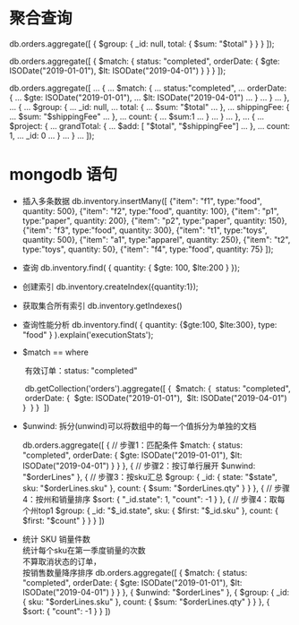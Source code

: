 # 聚合查询

db.orders.aggregate([ { $group: { _id: null, total: { $sum: "$total" } } } ]);

db.orders.aggregate([ { $match: { status: "completed", orderDate: { $gte: ISODate("2019-01-01"), $lt: ISODate("2019-04-01") } } } ]);

db.orders.aggregate([
... {
... $match: {
...       status:"completed",
...       orderDate: {
...          $gte: ISODate("2019-01-01"),
... $lt: ISODate("2019-04-01")
...         }
...       }
... },
... {
...    $group: {
... \_id: null,
... total: {
... $sum: "$total"
... },
... shippingFee: {
... $sum: "$shippingFee"
... },
... count: {
... $sum:1
...        }
...    }
... },
... {
...     $project: {
... grandTotal: {
... $add: [ "$total", "\$shippingFee"]
... },
... count: 1,
... \_id: 0
... }
... }
... ]);

# mongodb 语句

- 插入多条数据
  db.inventory.insertMany([ {"item": "f1", type:"food", quantity: 500}, {"item": "f2", type:"food", quantity: 100}, {"item": "p1", type:"paper", quantity: 200}, {"item": "p2", type:"paper", quantity: 150}, {"item": "f3", type:"food", quantity: 300}, {"item": "t1", type:"toys", quantity: 500}, {"item": "a1", type:"apparel", quantity: 250}, {"item": "t2", type:"toys", quantity: 50}, {"item": "f4", type:"food", quantity: 75} ]);
  
- 查询
  db.inventory.find( { quantity: { $gte: 100,     $lte:200 } });
  
- 创建索引
  db.inventory.createIndex({quantity:1});
  
- 获取集合所有索引
  db.inventory.getIndexes()
  
- 查询性能分析
  db.inventory.find( { quantity: {$gte:100, $lte:300}, type: "food" } ).explain('executionStats');
  
- $match  ==  where

  ​		有效订单：status: "completed"

  ​			db.getCollection('orders').aggregate([
     			{
  ​       			$match: {
  ​           			status: "completed",
  ​           			orderDate: {
  ​               				$gte: ISODate("2019-01-01"),
  ​               				$lt: ISODate("2019-04-01")
  ​          		 		}
  ​       				}
     				}
  ​			])
  
- $unwind: 拆分(unwind)可以将数组中的每一个值拆分为单独的文档
  
  db.orders.aggregate([
      {
          // 步骤1：匹配条件
          $match: {
              status: "completed",
              orderDate: {
                  $gte: ISODate("2019-01-01"),
                  $lt: ISODate("2019-04-01")
              }
          }
      }, {
          // 步骤2：按订单行展开
          $unwind: "$orderLines"
      }, {
          // 步骤3：按sku汇总
          $group: {
              _id: {
                  state: "$state",
                  sku: "$orderLines.sku"
              },
              count: {
                  $sum: "$orderLines.qty"
              }
          }
      }, {
          // 步骤4：按州和销量排序
          $sort: {
              "_id.state": 1,
              "count": -1
          }
      }, {
          // 步骤4：取每个州top1
          $group: {
              _id: "$_id.state",
              sku: {
                  $first: "$_id.sku"
              },
              count: {
                  $first: "$count"
              }
          }
      }
  ])

- 统计  SKU 销量件数     
  统计每个sku在第一季度销量的次数     
  不算取消状态的订单，   
  按销售数量降序排序
  db.orders.aggregate([
    {
        $match: {
            status: "completed",
            orderDate: {
                $gte: ISODate("2019-01-01"),
                $lt: ISODate("2019-04-01")
            }
        }
    }, {
        $unwind: "$orderLines"
    }, {
        $group: {
            _id: {
                sku: "$orderLines.sku"
            },
            count: {
                $sum: "$orderLines.qty"
            }
        }
    }, {
        $sort: {
            "count": -1
        }
    }
])


